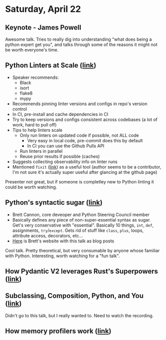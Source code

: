 # Saturday, April 22

## Keynote - James Powell

Awesome talk. Tries to really dig into understanding "what does being a python expert get you", and talks through some of the reasons it might not be worth everyone's time.

## Python Linters at Scale ([link](https://us.pycon.org/2023/schedule/presentation/101/))

- Speaker recommends:
  - Black
  - isort
  - flake8
  - mypy
- Recommends pinning linter versions and configs in repo's version control
- In CI, pre-install and cache dependencies in CI
- Try to keep versions and configs consistent across codebases (a lot of work, hard to pull off)
- Tips to help linters scale
  - Only run linters on updated code if possible, not ALL code
    - Very easy in local code, pre-commit does this by default
    - In CI you can use the Github Pulls API
  - Run linters in parallel
  - Reuse prior results if possible (caches)
- Suggests collecting observability info on linter runs
- Mentioned `fixit` ([link](https://github.com/Instagram/Fixit)) as a useful tool (author seems to be a contributor, I'm not sure it's actually super useful after glancing at the github page)

Presenter not great, but if someone is completley new to Python linting it could be worth watching.

## Python's syntactic sugar ([link](https://us.pycon.org/2023/schedule/presentation/41/))

- Brett Cannon, core deveoper and Python Steering Council member
- Basically defines any piece of non-super-essential syntax as sugar. Get's very conservative with "essential". Basically 10 things, `int`, `def`, assignments, `try`/`except`. Gets rid of stuff like `class`, `plus`, loops, attribute access, decorators, etc...
- [Here](https://snarky.ca/tag/syntactic-sugar/) is Brett's website with this talk as blog posts

Cool talk. Pretty theoretical, but very consumable by anyone whose familiar with Python. Interesting, worth watching for a "fun talk".

## How Pydantic V2 leverages Rust's Superpowers ([link](https://us.pycon.org/2023/schedule/presentation/39/))

## Subclassing, Composition, Python, and You ([link](https://us.pycon.org/2023/schedule/presentation/7/))

Didn't go to this talk, but I really wanted to. Need to watch the recording.

## How memory profilers work ([link](https://us.pycon.org/2023/schedule/presentation/91/))
